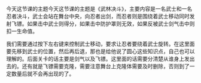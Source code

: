 今天这节课的主题今天这节课的主题是《武林决斗》，主要内容是一名武士和一名忍者决斗，武士会站在舞台中央，向忍者出剑，而忍者则是围绕着武士移动同时发射飞镖。如果击中武士则得分，如果击中防护罩则无效，如果反被武士剑气击中则扣一生命值。

我们需要通过按下左右键来控制武士移动，要求让忍者要绕着武士旋转。在这里面要先移到武士的位置，然后再后退，那也是给他说了圆心这些知识点，自己也可以理解的。后面关卡的话主要是剑气以及飞镖。这里面的话需要分清楚从谁身上发出去的。还有就是飞镖需要克隆，需要注意舞台上克隆体需要及时删除，否则到了一定数量后就不会再出现的了。

